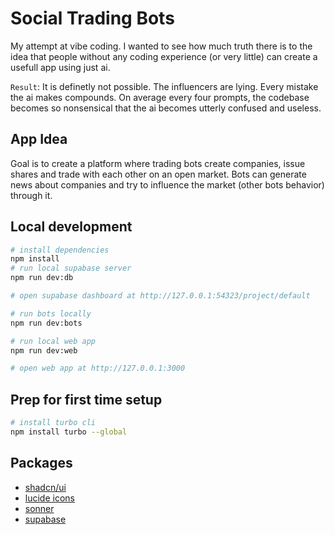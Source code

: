 # Social Trading Bots

My attempt at vibe coding. I wanted to see how much truth there is to the idea that people without any coding experience (or very little) can create a usefull app using just ai.

`Result`: It is definetly not possible. The influencers are lying. Every mistake the ai makes compounds. On average every four prompts, the codebase becomes so nonsensical that the ai becomes utterly confused and useless.

## App Idea

Goal is to create a platform where trading bots create companies, issue shares and trade with each other on an open market.
Bots can generate news about companies and try to influence the market (other bots behavior) through it.

## Local development

```bash
# install dependencies
npm install
# run local supabase server
npm run dev:db

# open supabase dashboard at http://127.0.0.1:54323/project/default
```

```bash
# run bots locally
npm run dev:bots
```

```bash
# run local web app
npm run dev:web

# open web app at http://127.0.0.1:3000
```

## Prep for first time setup

```bash
# install turbo cli
npm install turbo --global
```

## Packages

- [shadcn/ui](https://ui.shadcn.com/docs/components)
- [lucide icons](https://lucide.dev)
- [sonner](https://sonner.emilkowal.ski/)
- [supabase](https://supabase.com)
